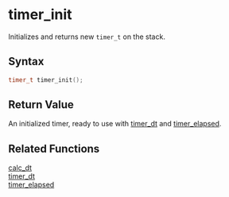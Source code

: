 
# timer_init

Initializes and returns new `timer_t` on the stack.

## Syntax

```cpp
timer_t timer_init();
```

## Return Value

An initialized timer, ready to use with [timer_dt](https://github.com/RandyGaul/cute_framework/blob/master/docs/time/timer_dt.md) and [timer_elapsed](https://github.com/RandyGaul/cute_framework/blob/master/docs/time/timer_elapsed.md).

## Related Functions

[calc_dt](https://github.com/RandyGaul/cute_framework/blob/master/docs/time/calc_dt.md)  
[timer_dt](https://github.com/RandyGaul/cute_framework/blob/master/docs/time/timer_dt.md)  
[timer_elapsed](https://github.com/RandyGaul/cute_framework/blob/master/docs/time/timer_elapsed.md)  
